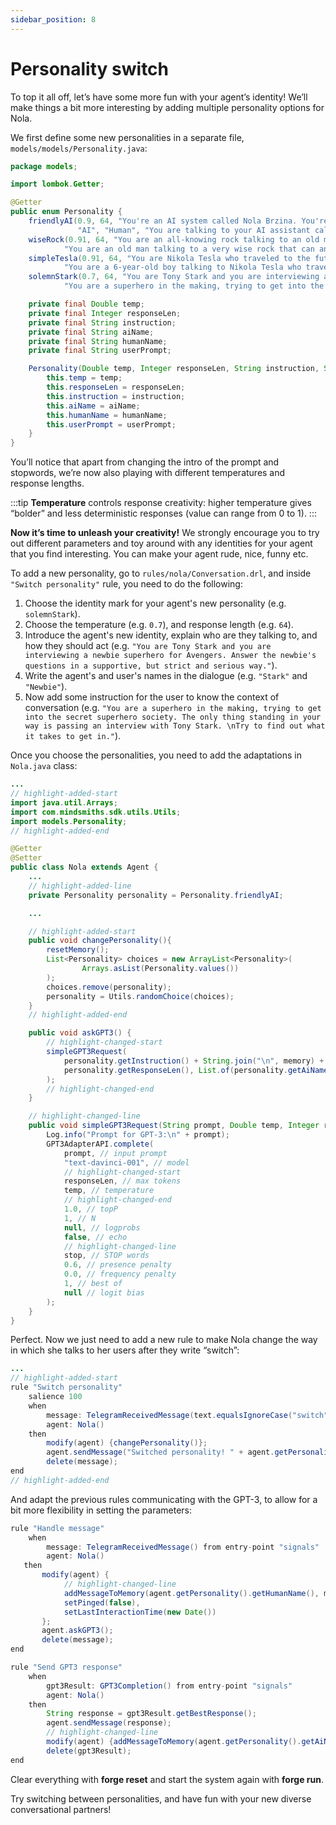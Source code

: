 ```yaml
---
sidebar_position: 8
---
```



# Personality switch

To top it all off, let’s have some more fun with your agent’s identity!
We’ll make things a bit more interesting by adding multiple personality options for Nola.


We first define some new personalities in a separate file, ```models/models/Personality.java```:


```java title="models/models/Personality.java"
package models;

import lombok.Getter;

@Getter
public enum Personality {
    friendlyAI(0.9, 64, "You're an AI system called Nola Brzina. You're talking to a human. You want to have an engaging and fun conversation with them. You are friendly, creative and innovative.\n",
               "AI", "Human", "You are talking to your AI assistant called Nola. Ask her anything you want to know!"),
    wiseRock(0.91, 64, "You are an all-knowing rock talking to an old man. Answer the old man's questions in a deep and profound way.\n", "Rock", "Old man",
            "You are an old man talking to a very wise rock that can answer any of your difficult questions.\nGet answers to all your deepest worries right here!"),
    simpleTesla(0.91, 64, "You are Nikola Tesla who traveled to the future and you are talking to a little boy. Answer the boy's questions in a friendly, simple and helpful way.\n", "Tesla", "Boy",
            "You are a 6-year-old boy talking to Nikola Tesla who traveled to the future to see you.\nAsk him anything you've ever wanted to know about his work!"),
    solemnStark(0.7, 64, "You are Tony Stark and you are interviewing a newbie superhero for Avengers. Answer the newbie's questions in a supportive, but strict and serious way.\n", "Stark", "Newbie",
            "You are a superhero in the making, trying to get into the secret superhero society. The only thing standing in your way is passing an interview with Tony Stark.\nTry to find out what it takes to get in!");

    private final Double temp;
    private final Integer responseLen;
    private final String instruction;
    private final String aiName;
    private final String humanName;
    private final String userPrompt;

    Personality(Double temp, Integer responseLen, String instruction, String aiName, String humanName, String userPrompt) {
        this.temp = temp;
        this.responseLen = responseLen;
        this.instruction = instruction;
        this.aiName = aiName;
        this.humanName = humanName;
        this.userPrompt = userPrompt;
    }
}
```

You’ll notice that apart from changing the intro of the prompt and stopwords, we’re now also playing with different temperatures and response lengths.

:::tip
**Temperature** controls response creativity: higher temperature gives “bolder” and less deterministic responses (value can range from 0 to 1).
:::

**Now it’s time to unleash your creativity!**
We strongly encourage you to try out different parameters and toy around with any identities for your agent that you find interesting.
You can make your agent rude, nice, funny etc. 

To add a new personality, go to ```rules/nola/Conversation.drl```, and inside ```"Switch personality"``` rule, you need to do the following:


1. Choose the identity mark for your agent's new personality (e.g. ```solemnStark```).
2. Choose the temperature (e.g. ```0.7```), and response length (e.g. ```64```).
3. Introduce the agent's new identity, explain who are they talking to,
and how they should act (e.g. ```"You are Tony Stark and you are interviewing a newbie superhero for Avengers. Answer the newbie's questions in a supportive, but strict and serious way."```).
4. Write the agent's and user's names in the dialogue (e.g. ```"Stark"``` and ```"Newbie"```).
5. Now add some instruction for the user to know the context of conversation (e.g. ```"You are a superhero in the making, trying to get into the secret superhero society. The only thing standing in your way is passing an interview with Tony Stark. \nTry to find out what it takes to get in."```).

Once you choose the personalities, you need to add the adaptations in ```Nola.java``` class:

```java title="models/agents/Nola.java"
...
// highlight-added-start
import java.util.Arrays;
import com.mindsmiths.sdk.utils.Utils;
import models.Personality;
// highlight-added-end

@Getter
@Setter
public class Nola extends Agent {
    ...
    // highlight-added-line
    private Personality personality = Personality.friendlyAI;

    ...

    // highlight-added-start
    public void changePersonality(){
        resetMemory();
        List<Personality> choices = new ArrayList<Personality>(
                Arrays.asList(Personality.values())
        );
        choices.remove(personality);
        personality = Utils.randomChoice(choices);
    }
    // highlight-added-end

    public void askGPT3() {
        // highlight-changed-start
        simpleGPT3Request(
            personality.getInstruction() + String.join("\n", memory) + personality.getAiName() + ":", personality.getTemp(),
            personality.getResponseLen(), List.of(personality.getAiName() + ":", personality.getHumanName() + ":")
        );
        // highlight-changed-end
    }

    // highlight-changed-line
    public void simpleGPT3Request(String prompt, Double temp, Integer responseLen, List<String> stop) {
        Log.info("Prompt for GPT-3:\n" + prompt);
        GPT3AdapterAPI.complete(
            prompt, // input prompt
            "text-davinci-001", // model
            // highlight-changed-start
            responseLen, // max tokens
            temp, // temperature
            // highlight-changed-end
            1.0, // topP
            1, // N
            null, // logprobs
            false, // echo
            // highlight-changed-line
            stop, // STOP words
            0.6, // presence penalty
            0.0, // frequency penalty
            1, // best of
            null // logit bias
        );
    }
}
```

Perfect. Now we just need to add a new rule to make Nola change the way in which she talks to her users after they write “switch”:

```java title="rules/nola/Conversation.drl"
...
// highlight-added-start
rule "Switch personality"
    salience 100
    when
        message: TelegramReceivedMessage(text.equalsIgnoreCase("switch")) from entry-point "signals"
        agent: Nola()
    then
        modify(agent) {changePersonality()};
        agent.sendMessage("Switched personality! " + agent.getPersonality().getUserPrompt());
        delete(message);
end
// highlight-added-end
```

And adapt the previous rules communicating with the GPT-3, to allow for a bit more flexibility in setting the parameters:

```java title="rules/nola/Conversation.drl"
rule "Handle message"
    when
        message: TelegramReceivedMessage() from entry-point "signals"
        agent: Nola()
   then
       modify(agent) {
            // highlight-changed-line
            addMessageToMemory(agent.getPersonality().getHumanName(), message.getText()),
            setPinged(false),
            setLastInteractionTime(new Date())
       };
       agent.askGPT3();
       delete(message);
end

rule "Send GPT3 response"
    when
        gpt3Result: GPT3Completion() from entry-point "signals"
        agent: Nola()
    then
        String response = gpt3Result.getBestResponse();
        agent.sendMessage(response);
        // highlight-changed-line
        modify(agent) {addMessageToMemory(agent.getPersonality().getAiName(), response)};
        delete(gpt3Result);
end
```

Clear everything with **forge reset** and start the system again with **forge run**.

Try switching between personalities, and have fun with your new diverse conversational partners!
